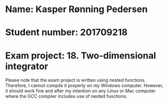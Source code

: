 # Name: Kasper Rønning Pedersen
# Student number: 201709218
# Exam project: 18. Two-dimensional integrator
Please note that the exam project is written using nested functions. Therefore, I cannot compile it properly on my Windows computer. 
However, it should work fine and after my intention on any Linux or Mac computer where the GCC compiler includes use of nested functions. 
